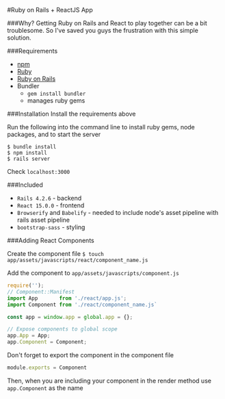 #Ruby on Rails + ReactJS App

###Why?
Getting Ruby on Rails and React to play together can be a bit troublesome. So I've saved you guys the frustration with this simple solution.

###Requirements
- [npm](http://blog.npmjs.org/post/85484771375/how-to-install-npm)
- [Ruby](https://www.ruby-lang.org/en/documentation/installation/)
- [Ruby on Rails](http://installrails.com/steps/choose_os)
- Bundler
  - `gem install bundler`
  - manages ruby gems

###Installation
Install the requirements above

Run the following into the command line to install ruby gems, node packages, and to start the server
```
$ bundle install
$ npm install
$ rails server
```

Check `localhost:3000` 

###Included
- `Rails 4.2.6` - backend 
- `React 15.0.0` - frontend
- `Browserify` and `Babelify` - needed to include node's asset pipeline with rails asset pipeline
- `bootstrap-sass` - styling

###Adding React Components

Create the component file 
`$ touch app/assets/javascripts/react/component_name.js`


Add the component to `app/assets/javascripts/component.js`

```javascript
require('');
// Component::Manifest
import App       from './react/app.js';
import Component from './react/component_name.js`

const app = window.app = global.app = {};

// Expose components to global scope
app.App = App;
app.Component = Component;
```

Don't forget to export the component in the component file 
```javascript
module.exports = Component
```

Then, when you are including your component in the render method use `app.Component` as the name
